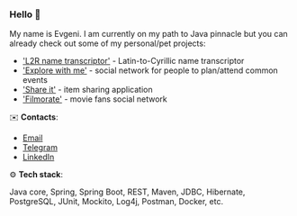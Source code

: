 ### Hello 👋

My name is Evgeni. I am currently on my path to Java pinnacle but you can already check out some of my personal/pet projects:

* ['L2R name transcriptor'](https://github.com/EvgeniPolyakov/L2R-name-transcriptor) - Latin-to-Cyrillic name transcriptor 
* ['Explore with me'](https://github.com/EvgeniPolyakov/java-explore-with-me) - social network for people to plan/attend common events 
* ['Share it'](https://github.com/EvgeniPolyakov/java-shareit) - item sharing application
* ['Filmorate'](https://github.com/EvgeniPolyakov/java-filmorate) - movie fans social network

✉️ **Contacts**: 

* [Email](mailto:jevgenijs.polakovs@gmail.com)
* [Telegram](https://t.me/Zikkuratov)
* [LinkedIn](https://www.linkedin.com/in/evgeni-polyakov-0a49b1146/)

⚙️ **Tech stack**:

Java core, Spring, Spring Boot, REST, Maven, JDBC, Hibernate, PostgreSQL, JUnit, Mockito, Log4j, Postman, Docker, etc.
